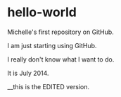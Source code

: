 hello-world
===========

Michelle's first repository on GitHub.

I am just starting using GitHub.

I really don't know what I want to do.

It is July 2014.

__this is the EDITED version.

